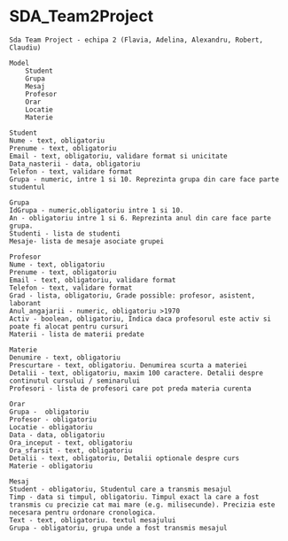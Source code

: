 # SDA_Team2Project
    Sda Team Project - echipa 2 (Flavia, Adelina, Alexandru, Robert, Claudiu)

    Model
        Student
        Grupa
        Mesaj
        Profesor
        Orar
        Locatie
        Materie
        
    Student
    Nume - text, obligatoriu
    Prenume - text, obligatoriu
    Email - text, obligatoriu, validare format si unicitate
    Data_nasterii - data, obligatoriu
    Telefon - text, validare format
    Grupa - numeric, intre 1 si 10. Reprezinta grupa din care face parte studentul

    Grupa
    IdGrupa - numeric,obligatoriu intre 1 si 10.
    An - obligatoriu intre 1 si 6. Reprezinta anul din care face parte grupa.
    Studenti - lista de studenti
    Mesaje- lista de mesaje asociate grupei
    
    Profesor
    Nume - text, obligatoriu
    Prenume - text, obligatoriu
    Email - text, obligatoriu, validare format
    Telefon - text, validare format
    Grad - lista, obligatoriu, Grade possible: profesor, asistent, laborant
    Anul_angajarii - numeric, obligatoriu >1970
    Activ - boolean, obligatoriu, Indica daca profesorul este activ si poate fi alocat pentru cursuri
    Materii - lista de materii predate
    
    Materie
    Denumire - text, obligatoriu
    Prescurtare - text, obligatoriu. Denumirea scurta a materiei
    Detalii - text, obligatoriu, maxim 100 caractere. Detalii despre continutul cursului / seminarului
    Profesori - lista de profesori care pot preda materia curenta
    
    Orar
    Grupa -  obligatoriu
    Profesor - obligatoriu
    Locatie - obligatoriu
    Data - data, obligatoriu
    Ora_inceput - text, obligatoriu
    Ora_sfarsit - text, obligatoriu
    Detalii - text, obligatoriu, Detalii optionale despre curs
    Materie - obligatoriu  
    
    Mesaj
    Student - obligatoriu, Studentul care a transmis mesajul
    Timp - data si timpul, obligatoriu. Timpul exact la care a fost transmis cu precizie cat mai mare (e.g. milisecunde). Precizia este necesara pentru ordonare cronologica.
    Text - text, obligatoriu. textul mesajului
    Grupa - obligatoriu, grupa unde a fost transmis mesajul
    
    
    
    
    
